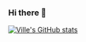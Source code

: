 ### Hi there 👋

[![Ville's GitHub stats](https://github-readme-stats.vercel.app/api?username=sebastianliebscher&count_private=true&show_icons=true&theme=algolia)](https://github.com/anuraghazra/github-readme-stats)


<!--
**sebastianliebscher/sebastianliebscher** is a ✨ _special_ ✨ repository because its `README.md` (this file) appears on your GitHub profile.

Here are some ideas to get you started:

- 🔭 I’m currently working on ...
- 🌱 I’m currently learning ...
- 👯 I’m looking to collaborate on ...
- 🤔 I’m looking for help with ...
- 💬 Ask me about ...
- 📫 How to reach me: ...
- 😄 Pronouns: ...
- ⚡ Fun fact: ...
-->
